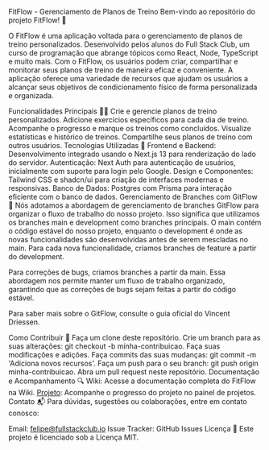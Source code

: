 FitFlow - Gerenciamento de Planos de Treino
Bem-vindo ao repositório do projeto FitFlow! 💪

O FitFlow é uma aplicação voltada para o gerenciamento de planos de treino personalizados. Desenvolvido pelos alunos do Full Stack Club, um curso de programação que abrange tópicos como React, Node, TypeScript e muito mais. Com o FitFlow, os usuários podem criar, compartilhar e monitorar seus planos de treino de maneira eficaz e conveniente. A aplicação oferece uma variedade de recursos que ajudam os usuários a alcançar seus objetivos de condicionamento físico de forma personalizada e organizada.

Funcionalidades Principais 🏋️‍♀️
Crie e gerencie planos de treino personalizados.
Adicione exercícios específicos para cada dia de treino.
Acompanhe o progresso e marque os treinos como concluídos.
Visualize estatísticas e histórico de treinos.
Compartilhe seus planos de treino com outros usuários.
Tecnologias Utilizadas 🚀
Frontend e Backend: Desenvolvimento integrado usando o Next.js 13 para renderização do lado do servidor.
Autenticação: Next Auth para autenticação de usuários, inicialmente com suporte para login pelo Google.
Design e Componentes: Tailwind CSS e shadcn/ui para criação de interfaces modernas e responsivas.
Banco de Dados: Postgres com Prisma para interação eficiente com o banco de dados.
Gerenciamento de Branches com GitFlow 🌿
Nós adotamos a abordagem de gerenciamento de branches GitFlow para organizar o fluxo de trabalho do nosso projeto. Isso significa que utilizamos os branches main e development como branches principais. O main contém o código estável do nosso projeto, enquanto o development é onde as novas funcionalidades são desenvolvidas antes de serem mescladas no main. Para cada nova funcionalidade, criamos branches de feature a partir do development.

Para correções de bugs, criamos branches a partir da main. Essa abordagem nos permite manter um fluxo de trabalho organizado, garantindo que as correções de bugs sejam feitas a partir do código estável.

Para saber mais sobre o GitFlow, consulte o guia oficial do Vincent Driessen.

Como Contribuir 🤝
Faça um clone deste repositório.
Crie um branch para as suas alterações: git checkout -b minha-contribuicao.
Faça suas modificações e adições.
Faça commits das suas mudanças: git commit -m 'Adiciona novos recursos'.
Faça um push para o seu branch: git push origin minha-contribuicao.
Abra um pull request neste repositório.
Documentação e Acompanhamento 🔍
Wiki: Acesse a documentação completa do FitFlow na Wiki.
[Projeto](https://github.com/users/paulosantana95/projects/2/views/1): Acompanhe o progresso do projeto no painel de projetos.
Contato 📬
Para dúvidas, sugestões ou colaborações, entre em contato conosco:

Email: felipe@fullstackclub.io
Issue Tracker: GitHub Issues
Licença 📝
Este projeto é licenciado sob a Licença MIT.
